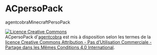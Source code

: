 ACpersoPack
===========

agentcobraMinecraftPersoPack

<a rel="license" href="http://creativecommons.org/licenses/by-nc-sa/4.0/"><img alt="Licence Creative Commons" style="border-width:0" src="http://i.creativecommons.org/l/by-nc-sa/4.0/88x31.png" /></a><br /><span xmlns:dct="http://purl.org/dc/terms/" property="dct:title">ACpersoPack</span> d'<a xmlns:cc="http://creativecommons.org/ns#" href="http://agentcobra.online.fr/" property="cc:attributionName" rel="cc:attributionURL">agentcobra</a> est mis à disposition selon les termes de la <a rel="license" href="http://creativecommons.org/licenses/by-nc-sa/4.0/">licence Creative Commons Attribution - Pas d’Utilisation Commerciale - Partage dans les Mêmes Conditions 4.0 International</a>.
